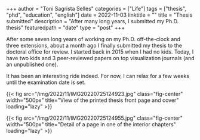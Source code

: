 +++
author = "Toni Sagrista Selles"
categories = ["Life"]
tags = ["thesis", "phd", "education", "english"]
date = 2022-11-03
linktitle = ""
title = "Thesis submitted"
description = "After many long years, I submitted my Ph.D. thesis"
featuredpath = "date"
type = "post"
+++

After some seven long years of working on my Ph.D. off-the-clock and three extensions, about a month ago I finally submitted my thesis to the doctoral office for review. I started back in 2015 when I had no kids. Today, I have two kids and 3 peer-reviewed papers on top visualization journals (and an unpublished one). 

It has been an interesting ride indeed. For now, I can relax for a few weeks until the examination date is set.

{{< fig src="/img/2022/11/IMG20220725124923.jpg" class="fig-center" width="500px" title="View of the printed thesis front page and cover" loading="lazy" >}}

{{< fig src="/img/2022/11/IMG20220725124955.jpg" class="fig-center" width="500px" title="Detail of a page in one of the interior chapters" loading="lazy" >}}
